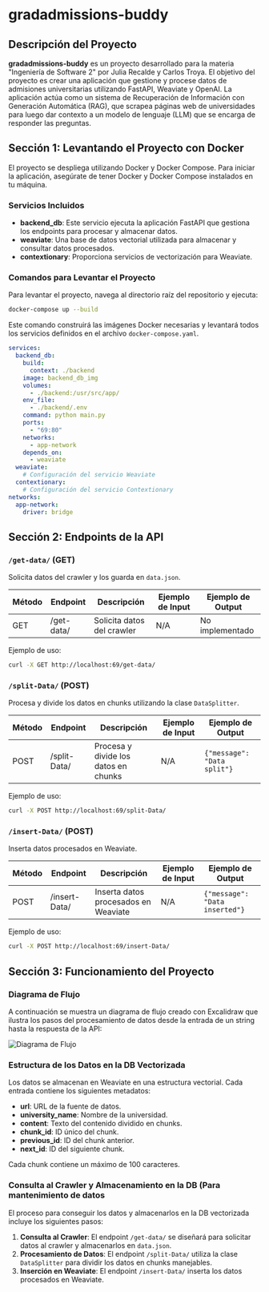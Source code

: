 # gradadmissions-buddy

## Descripción del Proyecto

**gradadmissions-buddy** es un proyecto desarrollado para la materia "Ingeniería de Software 2" por Julia Recalde y Carlos Troya. El objetivo del proyecto es crear una aplicación que gestione y procese datos de admisiones universitarias utilizando FastAPI, Weaviate y OpenAI. La aplicación actúa como un sistema de Recuperación de Información con Generación Automática (RAG), que scrapea páginas web de universidades para luego dar contexto a un modelo de lenguaje (LLM) que se encarga de responder las preguntas.

## Sección 1: Levantando el Proyecto con Docker

El proyecto se despliega utilizando Docker y Docker Compose. Para iniciar la aplicación, asegúrate de tener Docker y Docker Compose instalados en tu máquina.

### Servicios Incluidos

- **backend_db**: Este servicio ejecuta la aplicación FastAPI que gestiona los endpoints para procesar y almacenar datos.
- **weaviate**: Una base de datos vectorial utilizada para almacenar y consultar datos procesados.
- **contextionary**: Proporciona servicios de vectorización para Weaviate.

### Comandos para Levantar el Proyecto

Para levantar el proyecto, navega al directorio raíz del repositorio y ejecuta:

```bash
docker-compose up --build
```

Este comando construirá las imágenes Docker necesarias y levantará todos los servicios definidos en el archivo `docker-compose.yaml`.

```yaml
services:
  backend_db:
    build:
      context: ./backend
    image: backend_db_img
    volumes:
      - ./backend:/usr/src/app/
    env_file:
      - ./backend/.env
    command: python main.py
    ports:
      - "69:80"
    networks:
      - app-network
    depends_on:
      - weaviate
  weaviate:
    # Configuración del servicio Weaviate
  contextionary:
    # Configuración del servicio Contextionary
networks:
  app-network:
    driver: bridge
```

## Sección 2: Endpoints de la API

### `/get-data/` (GET)

Solicita datos del crawler y los guarda en `data.json`.

| Método | Endpoint    | Descripción                          | Ejemplo de Input  | Ejemplo de Output |
|--------|-------------|--------------------------------------|-------------------|-------------------|
| GET    | /get-data/  | Solicita datos del crawler           | N/A               | No implementado   |

Ejemplo de uso:
```bash
curl -X GET http://localhost:69/get-data/
```

### `/split-Data/` (POST)

Procesa y divide los datos en chunks utilizando la clase `DataSplitter`.

| Método | Endpoint      | Descripción                           | Ejemplo de Input            | Ejemplo de Output          |
|--------|---------------|---------------------------------------|-----------------------------|----------------------------|
| POST   | /split-Data/  | Procesa y divide los datos en chunks  | N/A                         | `{"message": "Data split"}`|

Ejemplo de uso:
```bash
curl -X POST http://localhost:69/split-Data/
```

### `/insert-Data/` (POST)

Inserta datos procesados en Weaviate.

| Método | Endpoint      | Descripción                            | Ejemplo de Input            | Ejemplo de Output          |
|--------|---------------|----------------------------------------|-----------------------------|----------------------------|
| POST   | /insert-Data/ | Inserta datos procesados en Weaviate   | N/A                         | `{"message": "Data inserted"}`|

Ejemplo de uso:
```bash
curl -X POST http://localhost:69/insert-Data/
```

## Sección 3: Funcionamiento del Proyecto

### Diagrama de Flujo

A continuación se muestra un diagrama de flujo creado con Excalidraw que ilustra los pasos del procesamiento de datos desde la entrada de un string hasta la respuesta de la API:

![Diagrama de Flujo](https://drive.usercontent.google.com/u/0/uc?id=1lEG2lBW4hSVra9y34AY7iyB7BXb0Xn3_&export=download)

### Estructura de los Datos en la DB Vectorizada

Los datos se almacenan en Weaviate en una estructura vectorial. Cada entrada contiene los siguientes metadatos:

- **url**: URL de la fuente de datos.
- **university_name**: Nombre de la universidad.
- **content**: Texto del contenido dividido en chunks.
- **chunk_id**: ID único del chunk.
- **previous_id**: ID del chunk anterior.
- **next_id**: ID del siguiente chunk.

Cada chunk contiene un máximo de 100 caracteres.

### Consulta al Crawler y Almacenamiento en la DB (Para mantenimiento de datos

El proceso para conseguir los datos y almacenarlos en la DB vectorizada incluye los siguientes pasos:

1. **Consulta al Crawler**: El endpoint `/get-data/` se diseñará para solicitar datos al crawler y almacenarlos en `data.json`.
2. **Procesamiento de Datos**: El endpoint `/split-Data/` utiliza la clase `DataSplitter` para dividir los datos en chunks manejables.
3. **Inserción en Weaviate**: El endpoint `/insert-Data/` inserta los datos procesados en Weaviate.
